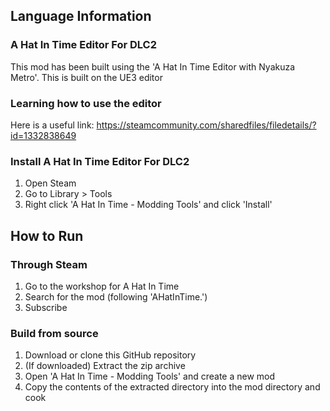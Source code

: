 
## Language Information 

### A Hat In Time Editor For DLC2

This mod has been built using the 'A Hat In Time Editor with Nyakuza Metro'.
This is built on the UE3 editor

### Learning how to use the editor 
Here is a useful link: 
<https://steamcommunity.com/sharedfiles/filedetails/?id=1332838649>

### Install A Hat In Time Editor For DLC2
1. Open Steam
2. Go to Library > Tools 
3. Right click 'A Hat In Time - Modding Tools' and click 'Install'


## How to Run

### Through Steam
1. Go to the workshop for A Hat In Time
2. Search for the mod (following 'AHatInTime.')
3. Subscribe 


### Build from source 
1. Download or clone this GitHub repository
2. (If downloaded) Extract the zip archive
3. Open 'A Hat In Time - Modding Tools' and create a new mod
4. Copy the contents of the extracted directory into the mod directory and cook

